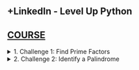 ## +LinkedIn - Level Up Python

## [COURSE](https://www.linkedin.com/learning/level-up-python/put-your-python-skills-to-the-test?resume=false)

<details>
<summary>1. Challenge 1: Find Prime Factors </summary>

# Find Prime Factors

```py

```

```py

```

# #END</details>

<details>
<summary>2. Challenge 2: Identify a Palindrome </summary>

# Identify a Palindrome

```py

```

```py

```

```py

```

```py

```

```py

```

```py

```

```py

```

```py

```

```py

```

```py

```

```py

```

```py

```

```py

```


# #END</details>
